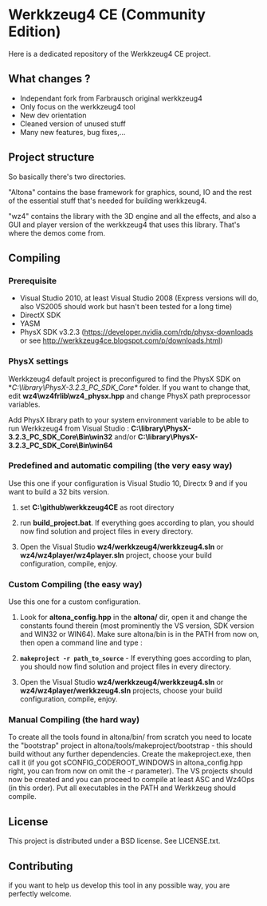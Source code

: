 # Werkkzeug4 CE (Community Edition)

Here is a dedicated repository of the Werkkzeug4 CE project.

## What changes ?

- Independant fork from Farbrausch original werkkzeug4
- Only focus on the werkkzeug4 tool
- New dev orientation
- Cleaned version of unused stuff
- Many new features, bug fixes,...

## Project structure

So basically there's two directories.

"Altona" contains the base framework for graphics, sound, IO and the rest of the essential stuff that's needed for building werkkzeug4.

"wz4" contains the library with the 3D engine and all the effects, and also a GUI and player version of the werkkzeug4 that uses this library. That's where the demos come from.

## Compiling

### Prerequisite

- Visual Studio 2010, at least Visual Studio 2008 (Express versions will do, also VS2005 should work but hasn't been tested for a long time)
- DirectX SDK
- YASM
- PhysX SDK v3.2.3 (https://developer.nvidia.com/rdp/physx-downloads or see http://werkkzeug4ce.blogspot.com/p/downloads.html)

### PhysX settings

Werkkzeug4 default project is preconfigured to find the PhysX SDK on **C:\library\PhysX-3.2.3_PC_SDK_Core\** folder.
If you want to change that, edit **wz4\wz4frlib\wz4_physx.hpp** and change PhysX path preprocessor variables.

Add PhysX library path to your system environment variable to be able to run Werkkzeug4 from Visual Studio :
**C:\library\PhysX-3.2.3_PC_SDK_Core\Bin\win32** and/or **C:\library\PhysX-3.2.3_PC_SDK_Core\Bin\win64**

### Predefined and automatic compiling (the very easy way)

Use this one if your configuration is Visual Studio 10, Directx 9 and if you want to build a 32 bits version.

1. set **C:\github\werkkzeug4CE** as root directory

2. run **build_project.bat**. If everything goes according to plan, you should now find solution and project files in every directory.

3. Open the Visual Studio **wz4/werkkzeug4/werkkzeug4.sln** or **wz4/wz4player/wz4player.sln** project, choose your build configuration, compile, enjoy.


### Custom Compiling (the easy way)

Use this one for a custom configuration.

1. Look for **altona_config.hpp** in the **altona/** dir, open it and change the constants found therein (most prominently the VS version, SDK version and WIN32 or WIN64). Make sure altona/bin is in the PATH from now on, then open a command line and type :

2. **``` makeproject -r path_to_source ```** - 
If everything goes according to plan, you should now find solution and project files in every directory.

3. Open the Visual Studio **wz4/werkkzeug4/werkkzeug4.sln** or **wz4/wz4player/werkkzeug4.sln** projects, choose your build configuration, compile, enjoy.


### Manual Compiling (the hard way)

To create all the tools found in altona/bin/ from scratch you need to locate the "bootstrap" project in altona/tools/makeproject/bootstrap - this should build without any further dependencies. Create the makeproject.exe, then call it (if you got sCONFIG_CODEROOT_WINDOWS in altona_config.hpp right, you can from now on omit the -r parameter). The VS projects should now be created and you can proceed to compile at least ASC and Wz4Ops (in this order). Put all executables in the PATH and Werkkzeug should compile.

## License

This project is distributed under a BSD license.
See LICENSE.txt.

## Contributing

if you want to help us develop this tool in any possible way, you are perfectly welcome.
